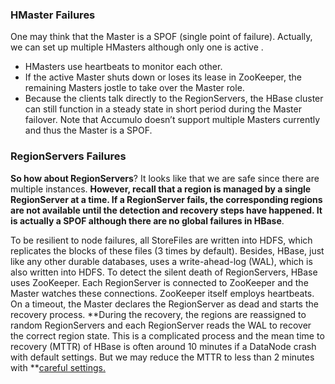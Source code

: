 ### HMaster Failures

One may think that the Master is a SPOF \(single point of failure\). Actually, we can set up multiple HMasters although only one is active .

* HMasters use heartbeats to monitor each other.
* If the active Master shuts down or loses its lease in ZooKeeper, the remaining Masters jostle to take over the Master role.
* Because the clients talk directly to the RegionServers, the HBase cluster can still function in a steady state in short period during the Master failover. Note that Accumulo doesn’t support multiple Masters currently and thus the Master is a SPOF.

### RegionServers Failures

**So how about RegionServers**? It looks like that we are safe since there are multiple instances. **However, recall that a region is managed by a single RegionServer at a time. If a RegionServer fails, the corresponding regions are not available until the detection and recovery steps have happened. It is actually a SPOF although there are no global failures in HBase**.

To be resilient to node failures, all StoreFiles are written into HDFS, which replicates the blocks of these files \(3 times by default\). Besides, HBase, just like any other durable databases, uses a write-ahead-log \(WAL\), which is also written into HDFS. To detect the silent death of RegionServers, HBase uses ZooKeeper. Each RegionServer is connected to ZooKeeper and the Master watches these connections. ZooKeeper itself employs heartbeats. On a timeout, the Master declares the RegionServer as dead and starts the recovery process. **During the recovery, the regions are reassigned to random RegionServers and each RegionServer reads the WAL to recover the correct region state. This is a complicated process and the mean time to recovery \(MTTR\) of HBase is often around 10 minutes if a DataNode crash with default settings. But we may reduce the MTTR to less than 2 minutes with **[careful settings.](http://hortonworks.com/blog/introduction-to-hbase-mean-time-to-recover-mttr/)

